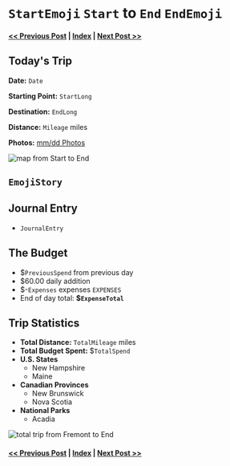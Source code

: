 # `StartEmoji` `Start` to `End` `EndEmoji`

#### [<< Previous Post](`Previous`.md) | [Index](../../README.md) | [Next Post >>](`Next`.md)

## Today's Trip

**Date:** `Date`

**Starting Point:** `StartLong`

**Destination:** `EndLong`

**Distance:** `Mileage` miles

**Photos:** [mm/dd Photos](https://jay-d.me/2016RT-mm-dd)

![map from `Start` to `End`](maps/`mm-dd`.png "day map")

##  `EmojiStory`

## Journal Entry

* `JournalEntry`

## The Budget

* $`PreviousSpend` from previous day
* $60.00 daily addition
* $-`Expenses` expenses
`EXPENSES`
* End of day total: **$`ExpenseTotal`**

## Trip Statistics

* **Total Distance:** `TotalMileage` miles
* **Total Budget Spent:** $`TotalSpend` 
* **U.S. States**
  * New Hampshire
  * Maine
* **Canadian Provinces**
  * New Brunswick
  * Nova Scotia
* **National Parks**
  * Acadia

![total trip from Fremont to `End`](maps/totals/`mm-dd`-total.png "total trip map")

#### [<< Previous Post](`Previous`.md) | [Index](../../README.md) | [Next Post >>](`Next`.md)
